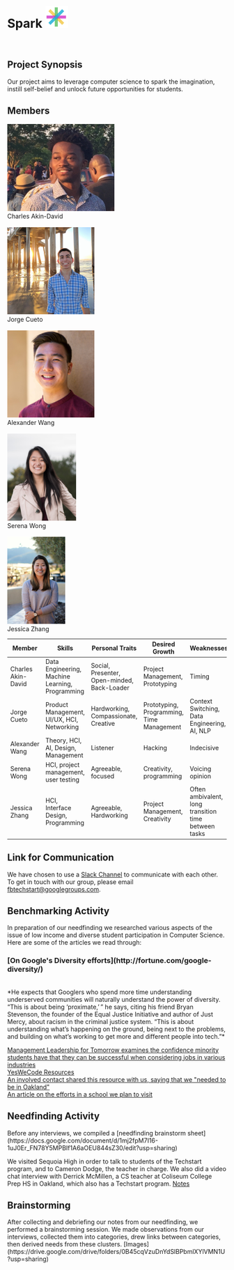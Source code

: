 
<div><h1> Spark <img src="Logo.png" height="50"></h1></div><br>
<h2> Project Synopsis </h2>
Our project aims to leverage computer science to spark the imagination, instill self-belief and unlock future opportunities for students.
<h2> Members </h2>
<img src="charles_portrait.jpg" height="200"> <br> 
Charles Akin-David <br><br>
<img src="jorge_portrait.jpg" height="200"> <br>
Jorge Cueto <br><br>
<img src="alex_portrait.jpg" height="200"> <br>
Alexander Wang <br><br>
<img src="serena_portrait.png" height="200"> <br>
Serena Wong <br><br>
<img src="jess_portrait.png" height="200"> <br>
Jessica Zhang
<br>

<table><thead>
<tr>
<th>Member</th>
<th>Skills</th>
<th>Personal Traits</th>
<th>Desired Growth</th>
<th>Weaknesses</th>
<th>Hat Color</th>
</tr>
</thead><tbody>
<tr>
<td>Charles Akin-David</td>
<td>Data Engineering, Machine Learning, Programming</td>
<td>Social, Presenter, Open-minded, Back-Loader</td>
<td>Project Management, Prototyping</td>
<td>Timing</td>
<td>Blue</td>
</tr>
<tr>
<td>Jorge Cueto</td>
<td>Product Management, UI/UX, HCI, Networking</td>
<td>Hardworking, Compassionate, Creative </td>
<td>Prototyping, Programming, Time Management</td>
<td>Context Switching, Data Engineering, AI, NLP</td>
<td>Green</td>
</tr>
<tr>
<td>Alexander Wang</td>
<td>Theory, HCI, AI, Design, Management</td>
<td>Listener</td>
<td>Hacking</td>
<td>Indecisive</td>
<td>Blue</td>
</tr>
<tr>
<td>Serena Wong</td>
<td>HCI, project management, user testing</td>
<td>Agreeable, focused</td>
<td>Creativity, programming</td>
<td>Voicing opinion</td>
<td>Blue</td>
</tr>
<tr>
<td>Jessica Zhang</td>
<td>HCI, Interface Design, Programming</td>
<td>Agreeable, Hardworking</td>
<td>Project Management, Creativity</td>
<td>Often ambivalent, long transition time between tasks</td>
<td>White</td>
</tr>
</tbody></table>

<h2> Link for Communication </h2>
We have chosen to use a <a href="https://fbtechstart.slack.com/" target="_blank">Slack Channel</a> to communicate with each other. <br>
To get in touch with our group, please email <a href="fbtechstart@googlegroups.com" target="_blank">fbtechstart@googlegroups.com</a>.

<h2> Benchmarking Activity </h2>
In preparation of our needfinding we researched various aspects of the issue of low income and diverse student participation in Computer Science. Here are some of the articles we read through: <br/>

<h3>[On Google's Diversity efforts](http://fortune.com/google-diversity/)</h3><br/>
*He expects that Googlers who spend more time understanding underserved communities will naturally understand the power of diversity. “This is about being ‘proximate,’ ” he says, citing his friend Bryan Stevenson, the founder of the Equal Justice Initiative and author of Just Mercy, about racism in the criminal justice system. “This is about understanding what’s happening on the ground, being next to the problems, and building on what’s working to get more and different people into tech.”*

[Management Leadership for Tomorrow examines the confidence minority students have that they can be successful when considering jobs in various industries](http:://ml4t.org/insights/mlt-perspectives-white-paper/)<br/>
[YesWeCode Resources](http://www.yeswecode.org/the_future_of_tech_diversity_and_inclusion_apply_to_the_yeswecode_coding_corps)<br/>
[An involved contact shared this resource with us, saying that we "needed to be in Oakland"](https://medium.com/@cklshorall/2800-oakland-unified-students-enrolled-in-computer-science-in-2016-17-87277f99480b?source=linkShare-d030d4c339eb-1485839323)<br/>
[An article on the efforts in a school we plan to visit](https://www.google.com/amp/www.cio.com/article/2442414/it-organization/sequoia-high-gets-wired.amp.html)<br/>

<h2> Needfinding Activity </h2>
Before any interviews, we compiled a [needfinding brainstorm sheet](https://docs.google.com/document/d/1mj2fpM7I16-1uJ0Er_FN78Y5MPBIf1A6aOEU844sZ30/edit?usp=sharing)

We visited Sequoia High in order to talk to students of the Techstart program, and to Cameron Dodge, the teacher in charge. We also did a video chat interview with Derrick McMillen, a CS teacher at Coliseum College Prep HS in Oakland, which also has a Techstart program.
[Notes](https://drive.google.com/drive/folders/0B7-rumIIJLRJaFg1ck1HTVppc0E?usp=sharing)

<h2> Brainstorming </h2>
After collecting and debriefing our notes from our needfinding, we performed a brainstorming session. We made observations from our interviews, collected them into categories, drew links between categories, then derived needs from these clusters. [Images](https://drive.google.com/drive/folders/0B45cqVzuDnYdSlBPbmlXYlVMN1U?usp=sharing)
